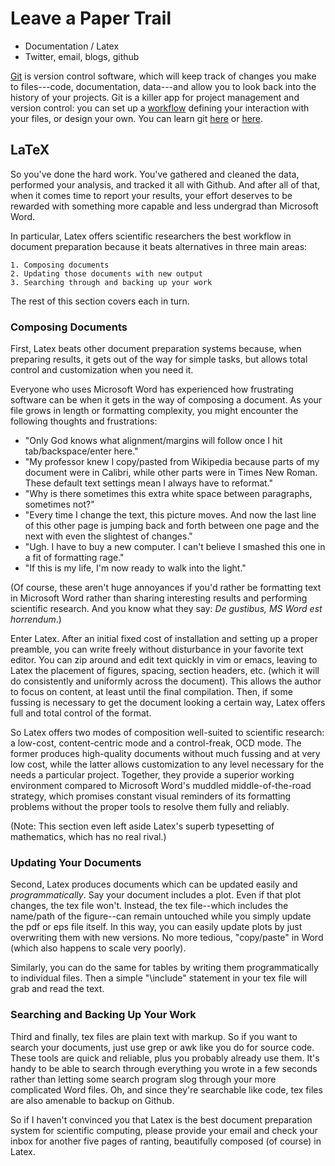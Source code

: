 Leave a Paper Trail
===================

* Documentation / Latex
* Twitter, email, blogs, github

[Git](http://git-scm.com/) is version control software, which will keep track of changes you make to files---code, documentation, data---and allow you to look back into the history of your projects. Git is a killer app for project management and version control: you can set up a [workflow](https://www.atlassian.com/git/workflows) defining your interaction with your files, or design your own. You can learn git [here](http://gitready.com/) or [here](http://git-scm.com/book).

## LaTeX

So you've done the hard work.  You've gathered and cleaned the data, performed your analysis, and tracked it all with Github. And after all of that, when it comes time to report your results, your effort deserves to be rewarded with something more capable and less undergrad than Microsoft Word.

In particular, Latex offers scientific researchers the best workflow in document preparation because it beats alternatives in three main areas:

    1. Composing documents
    2. Updating those documents with new output
    3. Searching through and backing up your work

The rest of this section covers each in turn.

### Composing Documents 

First, Latex beats other document preparation systems because, when preparing results, it gets out of the way for simple tasks, but allows total control and customization when you need it. 

Everyone who uses Microsoft Word has experienced how frustrating software can be when it gets in the way of composing a document. As your file grows in length or formatting complexity, you might encounter the following thoughts and frustrations:

* "Only God knows what alignment/margins will follow once I hit tab/backspace/enter here."
* "My professor knew I copy/pasted from Wikipedia because parts of my document were in Calibri, while other parts were in Times New Roman. These default text settings mean I always have to reformat."
* "Why is there sometimes this extra white space between paragraphs, sometimes not?"
* "Every time I change the text, this picture moves. And now the last line of this other page is jumping back and forth between one page and the next with even the slightest of changes."
* "Ugh. I have to buy a new computer. I can't believe I smashed this one in a fit of formatting rage."
* "If this is my life, I'm now ready to walk into the light."

(Of course, these aren't huge annoyances if you'd rather be formatting text in Microsoft Word rather than sharing interesting results and performing scientific research. And you know what they say: _De gustibus, MS Word est horrendum_.) 


Enter Latex. After an initial fixed cost of installation and setting up a proper preamble, you can write freely without disturbance in your favorite text editor. You can zip around and edit text quickly in vim or emacs, leaving to Latex the placement of figures, spacing, section headers, etc. (which it will do consistently and uniformly across the document). This allows the author to focus on content, at least until the final compilation.  Then, if some fussing is necessary to get the document looking a certain way, Latex offers full and total control of the format. 

So Latex offers two modes of composition well-suited to scientific research: a low-cost, content-centric mode and a control-freak, OCD mode. The former produces high-quality documents without much fussing and at very low cost, while the latter allows customization to any level necessary for the needs a particular project.  Together, they provide a superior working environment compared to Microsoft Word's muddled middle-of-the-road strategy, which promises constant visual reminders of its formatting problems without the proper tools to resolve them fully and reliably. 

(Note: This section even left aside Latex's superb typesetting of mathematics, which has no real rival.)

### Updating Your Documents 

Second, Latex produces documents which can be updated easily 
and _programmatically_. Say your document includes a plot. Even if that plot changes, the tex file won't. Instead, the tex file--which includes the name/path of the figure--can remain untouched while you simply update the pdf or eps file itself. In this way, you can easily update plots by just overwriting them with new versions. No more tedious, "copy/paste" in Word (which also happens to scale very poorly).  

Similarly, you can do the same for tables by writing them programmatically to individual files. Then a simple "\include" statement in your tex file will grab and read the text.

### Searching and Backing Up Your Work

Third and finally, tex files are plain text with markup. So if you want to search your documents, just use grep or awk like you do for source code.  These tools are quick and reliable, plus you probably already use them.  It's handy to be able to search through everything you wrote in a few seconds rather than letting some search program slog through your more complicated Word files.  Oh, and since they're searchable like code, tex files are also amenable to backup on Github.

So if I haven't convinced you that Latex is the best document preparation system for scientific computing, please provide your email and check your inbox for another five pages of ranting, beautifully composed (of course) in Latex. 
